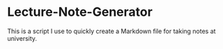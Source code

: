 # Lecture-Note-Generator
This is a script I use to quickly create a Markdown file for taking notes at university. 
